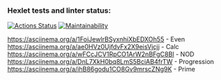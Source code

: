 ### Hexlet tests and linter status:
[![Actions Status](https://github.com/YanovskiyS/frontend-project-44/workflows/hexlet-check/badge.svg)](https://github.com/YanovskiyS/frontend-project-44/actions)
[![Maintainability](https://api.codeclimate.com/v1/badges/4af976091ead693c2c5e/maintainability)](https://codeclimate.com/github/YanovskiyS/frontend-project-44/maintainability)

https://asciinema.org/a/1FoiJewlrBSyxnhiXbEDXOh55 - Even
https://asciinema.org/a/ae0HVz0UjfdvFx2X9eisVjcjj - Calc
https://asciinema.org/a/wFCcJCV1RpCO1ArW2nBFgC8Bl - NOD
https://asciinema.org/a/DnL7XkH0bq8LmS5BciAB4frTW - Progression
https://asciinema.org/a/ihB86godu1CO8Gv9mrscZNg9K - Prime
